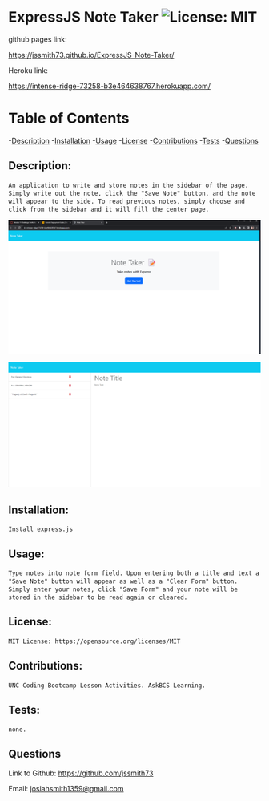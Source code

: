 # ExpressJS Note Taker ![License: MIT](https://img.shields.io/badge/License-MIT-yellow.svg)

 github pages link:

 https://jssmith73.github.io/ExpressJS-Note-Taker/

 Heroku link: 

 https://intense-ridge-73258-b3e464638767.herokuapp.com/

# Table of Contents

-[Description](#description)
-[Installation](#installation)
-[Usage](#usage)
-[License](#license)
-[Contributions](#contributions)
-[Tests](#tests)
-[Questions](#questions)


## Description:

    An application to write and store notes in the sidebar of the page. Simply write out the note, click the "Save Note" button, and the note will appear to the side. To read previous notes, simply choose and click from the sidebar and it will fill the center page. 


![landingpage](<screenshots/Screenshot 2023-10-15 113226.png>)

![notes-page](<screenshots/Screenshot 2023-10-15 113255.png>)


## Installation:

    Install express.js

## Usage:

    Type notes into note form field. Upon entering both a title and text a "Save Note" button will appear as well as a "Clear Form" button. Simply enter your notes, click "Save Form" and your note will be stored in the sidebar to be read again or cleared.

## License:

    MIT License: https://opensource.org/licenses/MIT

## Contributions:

    UNC Coding Bootcamp Lesson Activities. AskBCS Learning.

## Tests:

    none.

## Questions

   Link to Github: https://github.com/jssmith73

   Email: josiahsmith1359@gmail.com
